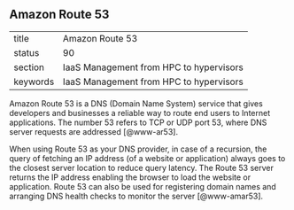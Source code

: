 ## Amazon Route 53


|          |                                         |
| -------- | --------------------------------------- |
| title    | Amazon Route 53                         | 
| status   | 90                                      |
| section  | IaaS Management from HPC to hypervisors |
| keywords | IaaS Management from HPC to hypervisors |



Amazon Route 53 is a DNS (Domain Name System) service that gives
developers and businesses a reliable way to route end users to
Internet applications. The number 53 refers to TCP or UDP port 53,
where DNS server requests are addressed [@www-ar53].
     
When using Route 53 as your DNS provider, in case of a recursion, the
query of fetching an IP address (of a website or application) always
goes to the closest server location to reduce query latency. The Route
53 server returns the IP address enabling the browser to load the
website or application. Route 53 can also be used for registering
domain names and arranging DNS health checks to monitor the
server [@www-amar53].


